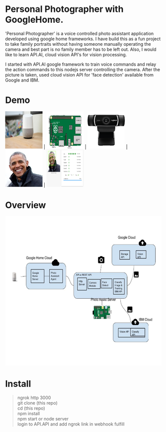 # Personal Photographer with GoogleHome.
  'Personal Photographer' is a voice controlled photo assistant application developed using google home frameworks. I have build this as a fun project to take family portraits without having someone manually operating the camera  and best part is no family member has to be left out. Also, I would like to learn API.AI, cloud vision API's for vision processing.

  I started with API.AI google framework to train voice commands and relay the action commands to this nodejs server controlling the camera. After the picture is taken, used cloud vision API for 'face detection' available from Google and IBM.

# Demo
<img src="./photoAssistant.jpg" width="120px" height="120px"> |
<img src="./Raspberry_Pi_B+_rev_1.2.svg.png" width="120px" height="120px"> |
<img src="./c922-pro-stream-webcam.png" width="120px" height="120px"> |
<img src="./obama-emo1.jpg" width="120px" height="120px"> |
<img src="./obama-emo1-gcv-result.jpg" width="120px" height="120px">

# Overview

<img src="./PhotoAssistant.jpg" width="640px" height="480px">

# Install
> ngrok http 3000  
> git clone (this repo)  
> cd (this repo)  
> npm install  
> npm start or node server  
> login to API.API and add ngrok link in webhook fulfill

